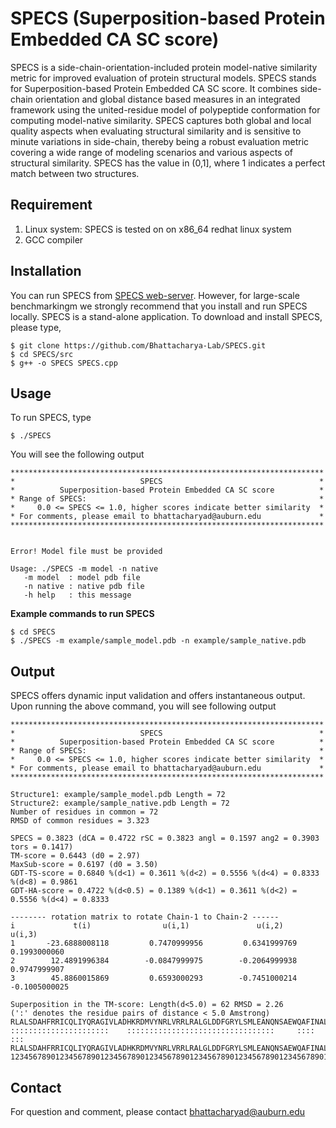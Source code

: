 # SPECS (Superposition-based Protein Embedded CA SC score)

SPECS is a side-chain-orientation-included protein model-native similarity metric for improved evaluation of protein structural models. SPECS stands for Superposition-based Protein Embedded CA SC score. It combines side-chain orientation and global distance based measures in an integrated framework using the united-residue model of polypeptide conformation for computing model-native similarity. SPECS captures both global and local quality aspects when evaluating structural similarity and is sensitive to minute variations in side-chain, thereby being a robust evaluation metric covering a wide range of modeling scenarios and various aspects of structural similarity. SPECS has the value in (0,1], where 1 indicates a perfect match between two structures.

## Requirement
1. Linux system: SPECS is tested on on x86_64 redhat linux system
2. GCC compiler

## Installation
You can run SPECS from <a href="http://watson.cse.eng.auburn.edu/SPECS/">SPECS web-server</a>. However, for large-scale benchmarkingm we strongly recommend that you install and run SPECS locally.
SPECS is a stand-alone application. To download and install SPECS, please type,
```
$ git clone https://github.com/Bhattacharya-Lab/SPECS.git
$ cd SPECS/src
$ g++ -o SPECS SPECS.cpp
```
## Usage
To run SPECS, type
```
$ ./SPECS
```
You will see the following output
```
**********************************************************************
*                            SPECS                                   *
*          Superposition-based Protein Embedded CA SC score          *
* Range of SPECS:                                                    *
*     0.0 <= SPECS <= 1.0, higher scores indicate better similarity  *
* For comments, please email to bhattacharyad@auburn.edu             *
**********************************************************************


Error! Model file must be provided

Usage: ./SPECS -m model -n native
   -m model  : model pdb file
   -n native : native pdb file
   -h help   : this message
```
<b>Example commands to run SPECS</b>
```
$ cd SPECS
$ ./SPECS -m example/sample_model.pdb -n example/sample_native.pdb
```
## Output
SPECS offers dynamic input validation and offers instantaneous output. Upon running the above command, you will see following output
```
**********************************************************************
*                            SPECS                                   *
*          Superposition-based Protein Embedded CA SC score          *
* Range of SPECS:                                                    *
*     0.0 <= SPECS <= 1.0, higher scores indicate better similarity  *
* For comments, please email to bhattacharyad@auburn.edu             *
**********************************************************************

Structure1: example/sample_model.pdb Length = 72
Structure2: example/sample_native.pdb Length = 72
Number of residues in common = 72
RMSD of common residues = 3.323

SPECS = 0.3823 (dCA = 0.4722 rSC = 0.3823 angl = 0.1597 ang2 = 0.3903 tors = 0.1417)
TM-score = 0.6443 (d0 = 2.97)
MaxSub-score = 0.6197 (d0 = 3.50)
GDT-TS-score = 0.6840 %(d<1) = 0.3611 %(d<2) = 0.5556 %(d<4) = 0.8333 %(d<8) = 0.9861
GDT-HA-score = 0.4722 %(d<0.5) = 0.1389 %(d<1) = 0.3611 %(d<2) = 0.5556 %(d<4) = 0.8333

-------- rotation matrix to rotate Chain-1 to Chain-2 ------
i             t(i)                u(i,1)               u(i,2)               u(i,3)
1       -23.6888008118         0.7470999956         0.6341999769         0.1993000060
2        12.4891996384        -0.0847999975        -0.2064999938         0.9747999907
3        45.8860015869         0.6593000293        -0.7451000214        -0.1005000025

Superposition in the TM-score: Length(d<5.0) = 62 RMSD = 2.26
(':' denotes the residue pairs of distance < 5.0 Amstrong)
RLALSDAHFRRICQLIYQRAGIVLADHKRDMVYNRLVRRLRALGLDDFGRYLSMLEANQNSAEWQAFINALT
::::::::::::::::::::::    :::::::::::::::::::::::::::::::::     :::: :::
RLALSDAHFRRICQLIYQRAGIVLADHKRDMVYNRLVRRLRALGLDDFGRYLSMLEANQNSAEWQAFINALT
123456789012345678901234567890123456789012345678901234567890123456789012
```
## Contact
For question and comment, please contact
bhattacharyad@auburn.edu
